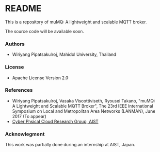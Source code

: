 # README #

This is a repository of muMQ: A lightweight and scalable MQTT broker.

The source code will be available soon.

### Authors ###

* Wiriyang Pipatsakulroj, Mahidol University, Thailand

### License ###

* Apache License Version 2.0

### References ###

* Wiriyang Pipatsakulroj, Vasaka Visoottiviseth, Ryousei Takano, "muMQ: A Lightweight and Scalable MQTT Broker", The 23rd IEEE International Symposium on Local and Metropolitan Area Networks (LANMAN), June 2017 (To appear)
* [Cyber Phsical Cloud Research Group, AIST](http://www.itri.aist.go.jp/cpc/)

### Acknowlegment ###

This work was partially done during an internship at AIST, Japan.